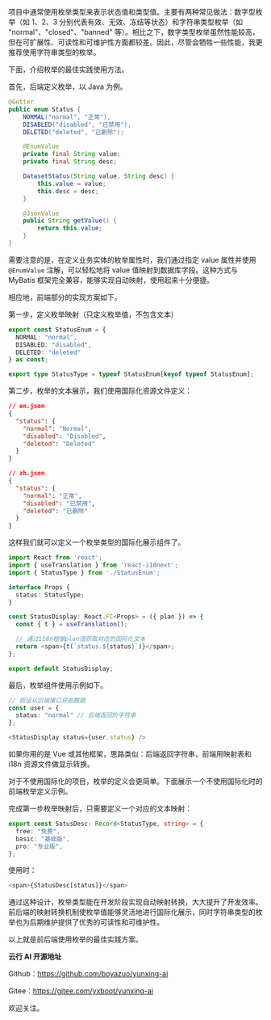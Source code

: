 项目中通常使用枚举类型来表示状态值和类型值。主要有两种常见做法：数字型枚举（如 1、2、3 分别代表有效、无效、冻结等状态）和字符串类型枚举（如 "normal"、"closed"、"banned" 等）。相比之下，数字类型枚举虽然性能较高，但在可扩展性、可读性和可维护性方面都较差。因此，尽管会牺牲一些性能，我更推荐使用字符串类型的枚举。

下面，介绍枚举的最佳实践使用方法。

首先，后端定义枚举，以 Java 为例。
``` Java
@Getter
public enum Status {
    NORMAL("normal", "正常"),
    DISABLED("disabled", "已禁用"),
    DELETED("deleted", "已删除");

    @EnumValue
    private final String value;
    private final String desc;

    DatasetStatus(String value, String desc) {
        this.value = value;
        this.desc = desc;
    }

    @JsonValue
    public String getValue() {
        return this.value;
    }
}
```

需要注意的是，在定义业务实体的枚举属性时，我们通过指定 value 属性并使用 `@EnumValue` 注解，可以轻松地将 value 值映射到数据库字段。这种方式与 MyBatis 框架完全兼容，能够实现自动映射，使用起来十分便捷。

相应地，前端部分的实现方案如下。

第一步，定义枚举映射（只定义枚举值，不包含文本）
```TypeScript
export const StatusEnum = {
  NORMAL: "normal",
  DISABLED: "disabled",
  DELETED: "deleted"
} as const;

export type StatusType = typeof StatusEnum[keyof typeof StatusEnum];
```

第二步，枚举的文本展示，我们使用国际化资源文件定义：
``` Json
// en.json
{
  "status": {
    "normal": "Normal",
    "disabled": "Disabled",
    "deleted": "Deleted"
  }
}

// zh.json
{
  "status": {
    "normal": "正常",
    "disabled": "已禁用",
    "deleted": "已删除"
  }
}
```

这样我们就可以定义一个枚举类型的国际化展示组件了。
``` TypeScript
import React from 'react';
import { useTranslation } from 'react-i18next';
import { StatusType } from './StatusEnum';

interface Props {
  status: StatusType;
}

const StatusDisplay: React.FC<Props> = ({ plan }) => {
  const { t } = useTranslation();

  // 通过i18n根据plan值获取对应的国际化文本
  return <span>{t(`status.${status}`)}</span>;
};

export default StatusDisplay;
```

最后，枚举组件使用示例如下。
``` TypeScript
// 假设从后端接口获取数据
const user = {
  status: "normal" // 后端返回的字符串
};

<StatusDisplay status={user.status} />
```

如果你用的是 Vue 或其他框架，思路类似：后端返回字符串，前端用映射表和 i18n 资源文件做显示转换。

对于不使用国际化的项目，枚举的定义会更简单。下面展示一个不使用国际化时的前端枚举定义示例。

完成第一步枚举映射后，只需要定义一个对应的文本映射：

``` TypeScript
export const SatusDesc: Record<StatusType, string> = {
  free: "免费",
  basic: "基础版",
  pro: "专业版",
};
```

使用时：
``` TypeScript
<span>{StatusDesc[status]}</span>
```

通过这种设计，枚举类型能在开发阶段实现自动映射转换，大大提升了开发效率。前后端的映射转换机制使枚举值能够灵活地进行国际化展示，同时字符串类型的枚举也为后期维护提供了优秀的可读性和可维护性。

以上就是前后端使用枚举的最佳实践方案。


**云行 AI 开源地址**

Github：<https://github.com/boyazuo/yunxing-ai>

Gitee：<https://gitee.com/yxboot/yunxing-ai>

欢迎关注。